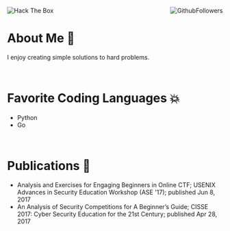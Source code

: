 <img src="http://www.hackthebox.eu/badge/image/106371" alt="Hack The Box"> <img align="right" src="https://img.shields.io/github/followers/tannerburns?style=plastic&logo=github" alt="GithubFollowers">
# About Me :speech_balloon:

  I enjoy creating simple solutions to hard problems.

<br>

# Favorite Coding Languages :boom:
  - Python
  - Go

<br>
  
# Publications :bookmark_tabs:
  
  - Analysis and Exercises for Engaging Beginners in Online CTF; USENIX Advances in Security Education Workshop (ASE '17); published Jun 8, 2017
  - An Analysis of Security Competitions for A Beginner’s Guide; CISSE 2017: Cyber Security Education for the 21st Century; published Apr 28, 2017

